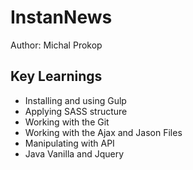 # InstanNews

Author: Michal Prokop

## Key Learnings

- Installing and using Gulp
- Applying SASS structure
- Working with the Git
- Working with the Ajax and Jason Files
- Manipulating with API
- Java Vanilla and Jquery
